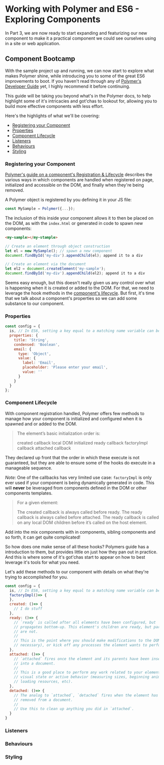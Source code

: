 # Working with Polymer and ES6 - Exploring Components

In Part 3, we are now ready to start expanding and featurizing our new component to make it a practical component we
could see ourselves using in a site or web application.

## Component Bootcamp

With the sample project up and running, we can now start to explore what makes Polymer shine, while introducing you
to some of the great ES6 improvements to boot. If you haven't read through any of
[Polymer's Developer Guide](https://www.polymer-project.org/1.0/docs/devguide/feature-overview.html) yet, I highly
recommend it before continuing.

This guide will be taking you beyond what's in the Polymer docs, to help highlight some of it's intricacies and
got'chas to lookout for, allowing you to build more effective components with less effort.

Here's the highlights of what we'll be covering:

- [Registering your Component](#registering-your-component)
- [Properties](#properties)
- [Component Lifecycle](#component-lifecycle)
- [Listeners](#listeners)
- [Behaviours](#behaviours)
- [Styling](#styling)

### Registering your Component

[Polymer's guide on a component's Registration & Lifecycle](https://www.polymer-project.org/1.0/docs/devguide/registering-elements.html)
 describes the various ways in which components are handled when registered on page, initialized and accessible on
 the DOM, and finally when they're being removed.

A Polymer object is registered by you defining it in your JS file:
```javascript
const MySample = Polymer({...});
```

The inclusion of this inside your component allows it to then be placed on the DOM, as with the ```index.html``` or
generated in code to spawn new components:

```html
<my-sample></my-stample>
```

```javascript
// Create an element through object construction
let el = new MySample(); // spawn a new component
document.findById('my-div').appendChild(el); append it to a div

// Create an element via the document
let el2 = document.createElement('my-sample');
document.findById('my-div').appendChild(el2); append it to a div
```

Seems easy enough, but this doesn't really given us any control over what is happening when it is created or added to
 the DOM. For that, we need to leverage the hook methods in the [component's lifecycle](#component-lifecycle). But
 first, it's time that we talk about a component's properties so we can add some substance to our component.

### Properties

```javascript
const config = {
  is, // In ES6, setting a key equal to a matching name variable can be shorten
  properties: {
    title: 'String',
    condensed: 'Boolean',
    email: {
      type: 'Object',
      value: {
        label: 'Email',
        placeholder: 'Please enter your email',
        value: ''
      }
    }
  }
};
```

### Component Lifecycle

With component registration handled, Polymer offers few methods to manage how your component is initialized and
configured when it is spawned and or added to the DOM.

>The element’s basic initialization order is:
>
>created callback
>local DOM initialized
>ready callback
>factoryImpl callback
>attached callback

They declared up front that the order in which these execute is not guaranteed, but they are able to
ensure some of the hooks do execute in a manageable sequence.

*Note:* One of the callbacks has very limited use case: ```factoryImpl``` is only ever used if your component is being
dynamically generated in code. This will **never** be leveraged from components defined in the DOM or other components
templates.

>For a given element:
>
>The created callback is always called before ready.
>The ready callback is always called before attached.
>The ready callback is called on any local DOM children before it’s called on the host element.

Add into the mix components with in components, sibling components and so forth, it can get quite complicated!

So how does one make sense of all these hooks? Polymers guide has a introduction to them, but provides little on just
 how they pan out in practice. And this is where some of it's got'chas start to appear on how to best leverage it's
 tools for what you need.

Let's add these methods to our component with details on what they're trying to accomplished for you.

```javascript
const config = {
  is, // In ES6, setting a key equal to a matching name variable can be shorten
  factoryImpl()=> {
  },
  created: ()=> {
    // I do stuff
  },
  ready: ()=> {
    // `ready` is called after all elements have been configured, but
    // propagates bottom-up. This element's children are ready, but parents
    // are not.
    //
    // This is the point where you should make modifications to the DOM (when
    // necessary), or kick off any processes the element wants to perform.
  },
  attached: ()=> {
    // `attached` fires once the element and its parents have been inserted
    // into a document.
    //
    // This is a good place to perform any work related to your element's
    // visual state or active behavior (measuring sizes, beginning animations,
    // loading resources, etc).
  },
  detached: ()=> {
    // The analog to `attached`, `detached` fires when the element has been
    // removed from a document.
    //
    // Use this to clean up anything you did in `attached`.
  }
}
```



### Listeners

### Behaviours

### Styling
